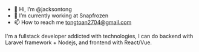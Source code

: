 - 👋 Hi, I’m @jacksontong
- 🌱 I’m currently working at Snapfrozen
- 📫 How to reach me tongtoan2704@gmail.com

I'm a fullstack developer addicted with technologies, I can do backend with Laravel framework + Nodejs, and frontend with React/Vue.
